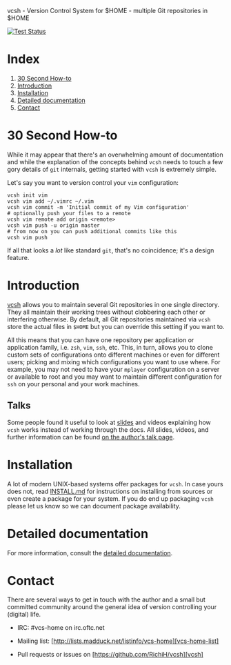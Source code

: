 vcsh - Version Control System for $HOME - multiple Git repositories in $HOME

[![Test Status](https://github.com/RichiH/vcsh/actions/workflows/test.yml/badge.svg)](https://github.com/RichiH/vcsh/actions/workflows/test.yml)

# Index

1. [30 Second How-to](#30-second-how-to)
2. [Introduction](#introduction)
3. [Installation](#installation)
4. [Detailed documentation](#detailed-documentation)
5. [Contact](#contact)


# 30 Second How-to

While it may appear that there's an overwhelming amount of documentation and
while the explanation of the concepts behind `vcsh` needs to touch a few gory
details of `git` internals, getting started with `vcsh` is extremely simple.

Let's say you want to version control your `vim` configuration:

    vcsh init vim
    vcsh vim add ~/.vimrc ~/.vim
    vcsh vim commit -m 'Initial commit of my Vim configuration'
    # optionally push your files to a remote
    vcsh vim remote add origin <remote>
    vcsh vim push -u origin master
    # from now on you can push additional commits like this
    vcsh vim push

If all that looks a _lot_ like standard `git`, that's no coincidence; it's
a design feature.


# Introduction

[vcsh][vcsh] allows you to maintain several Git repositories in one single
directory. They all maintain their working trees without clobbering each other
or interfering otherwise. By default, all Git repositories maintained via
`vcsh` store the actual files in `$HOME` but you can override this setting if
you want to.

All this means that you can have one repository per application or application
family, i.e. `zsh`, `vim`, `ssh`, etc. This, in turn, allows you to clone
custom sets of configurations onto different machines or even for different
users; picking and mixing which configurations you want to use where.
For example, you may not need to have your `mplayer` configuration on a server
or available to root and you may want to maintain different configuration for
`ssh` on your personal and your work machines.

## Talks

Some people found it useful to look at [slides](https://github.com/RichiH/talks/blob/main/2013/10-linuxcon-eu/linuxcon_eu-2013-10-gitify_your_life.pdf) and videos explaining how `vcsh`
works instead of working through the docs.
All slides, videos, and further information can be found
[on the author's talk page][talks].

# Installation

A lot of modern UNIX-based systems offer packages for `vcsh`. In case yours
does not, read [INSTALL.md](doc/INSTALL.md) for instructions on installing from
sources or even create a package for your system. If you do end up packaging
`vcsh` please let us know so we can document package availability.

# Detailed documentation

For more information, consult the [detailed documentation](doc/README.md).

# Contact

There are several ways to get in touch with the author and a small but committed
community around the general idea of version controlling your (digital) life.

* IRC: #vcs-home on irc.oftc.net

* Mailing list: [http://lists.madduck.net/listinfo/vcs-home][vcs-home-list]

* Pull requests or issues on [https://github.com/RichiH/vcsh][vcsh]


[myrepos]: http://myrepos.branchable.com/
[talks]: https://github.com/RichiH/talks
[vcsh]: https://github.com/RichiH/vcsh
[vcs-home-list]: http://lists.madduck.net/listinfo/vcs-home
